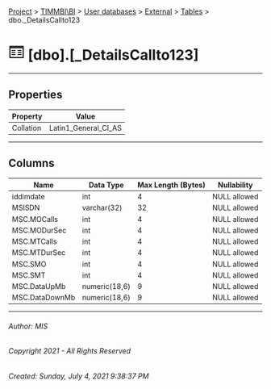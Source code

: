 #### 

[Project](../../../../index.md) > [TIMMBI\\BI](../../../index.md) > [User databases](../../index.md) > [External](../index.md) > [Tables](Tables.md) > dbo._DetailsCallto123

# ![Tables](../../../../Images/Table32.png) [dbo].[_DetailsCallto123]

---

## <a name="#properties"></a>Properties

| Property | Value |
|---|---|
| Collation | Latin1_General_CI_AS |


---

## <a name="#columns"></a>Columns

| Name | Data Type | Max Length (Bytes) | Nullability |
|---|---|---|---|
| iddimdate | int | 4 | NULL allowed |
| MSISDN | varchar(32) | 32 | NULL allowed |
| MSC.MOCalls | int | 4 | NULL allowed |
| MSC.MODurSec | int | 4 | NULL allowed |
| MSC.MTCalls | int | 4 | NULL allowed |
| MSC.MTDurSec | int | 4 | NULL allowed |
| MSC.SMO | int | 4 | NULL allowed |
| MSC.SMT | int | 4 | NULL allowed |
| MSC.DataUpMb | numeric(18,6) | 9 | NULL allowed |
| MSC.DataDownMb | numeric(18,6) | 9 | NULL allowed |


---

###### Author:  MIS

###### Copyright 2021 - All Rights Reserved

###### Created: Sunday, July 4, 2021 9:38:37 PM

